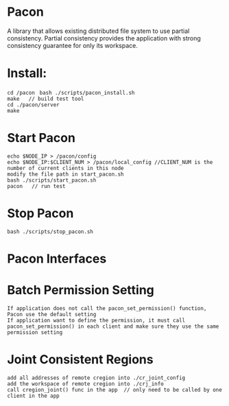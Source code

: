 # Pacon  
A library that allows existing distributed file system to use partial consistency. Partial consistency provides the application with strong consistency guarantee for only its workspace.

# Install:  
`cd /pacon ` 
`bash ./scripts/pacon_install.sh`    
`make   // build test tool`      
`cd ./pacon/server`  
`make` 

# Start Pacon  
`echo $NODE_IP > /pacon/config`  
`echo $NODE_IP:$CLIENT_NUM > /pacon/local_config //CLIENT_NUM is the number of current clients in this node`  
`modify the file path in start_pacon.sh`  
`bash ./scripts/start_pacon.sh`  
`pacon   // run test`  

# Stop Pacon  
`bash ./scripts/stop_pacon.sh`

# Pacon Interfaces

# Batch Permission Setting
`If application does not call the pacon_set_permission() function, Pacon use the default setting`   
`If application want to define the permission, it must call pacon_set_permission() in each client and make sure they use the same permission setting`   

# Joint Consistent Regions
`add all addresses of remote cregion into ./cr_joint_config`  
`add the workspace of remote cregion into ./crj_info`  
`call cregion_joint() func in the app  // only need to be called by one client in the app`   